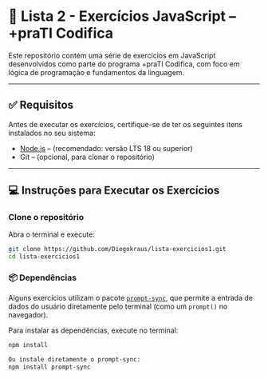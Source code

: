 # 📘 Lista 2 - Exercícios JavaScript – +praTI Codifica

Este repositório contém uma série de exercícios em JavaScript desenvolvidos como parte do programa +praTI Codifica, com foco em lógica de programação e fundamentos da linguagem.

---

## ✅ Requisitos

Antes de executar os exercícios, certifique-se de ter os seguintes itens instalados no seu sistema:

- [Node.js](https://nodejs.org) – (recomendado: versão LTS 18 ou superior)
- Git – (opcional, para clonar o repositório)

---

## 💻 Instruções para Executar os Exercícios

### Clone o repositório

Abra o terminal e execute:

```bash
git clone https://github.com/Diegokraus/lista-exercicios1.git
cd lista-exercicios1
```

### 📦 Dependências

Alguns exercícios utilizam o pacote [`prompt-sync`](https://www.npmjs.com/package/prompt-sync), que permite a entrada de dados do usuário diretamente pelo terminal (como um `prompt()` no navegador).

Para instalar as dependências, execute no terminal:

```bash
npm install

Ou instale diretamente o prompt-sync:
npm install prompt-sync
